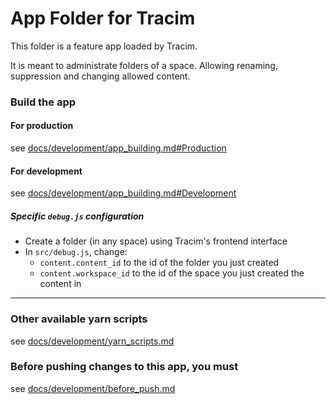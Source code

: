 App Folder for Tracim
===================

This folder is a feature app loaded by Tracim.

It is meant to administrate folders of a space. Allowing renaming, suppression and changing allowed content.

### Build the app

#### For production

see [docs/development/app_building.md#Production](/docs/development/app_building.md#production)

#### For development

see [docs/development/app_building.md#Development](/docs/development/app_building.md#development)

##### Specific `debug.js` configuration

- Create a folder (in any space) using Tracim's frontend interface
- In `src/debug.js`, change:
  - `content.content_id` to the id of the folder you just created
  - `content.workspace_id` to the id of the space you just created the content in

___

### Other available yarn scripts

see [docs/development/yarn_scripts.md](/docs/development/yarn_scripts.md)

### Before pushing changes to this app, you must

see [docs/development/before_push.md](/docs/development/before_push.md)
